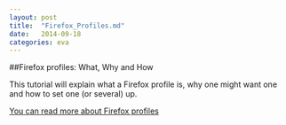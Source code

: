 ```yaml
---
layout: post
title:  "Firefox_Profiles.md"
date:   2014-09-18
categories: eva
---
```


##Firefox profiles: What, Why and How

This tutorial will explain what a Firefox profile is, why one might want one and how to set one (or several) up. 


[You can read more about Firefox profiles](https://support.mozilla.org/en-US/kb/profile-manager-create-and-remove-firefox-profiles/ "here") 